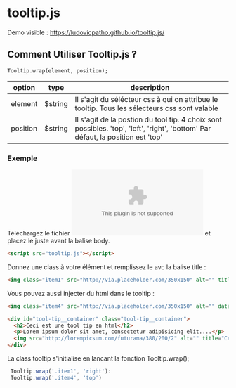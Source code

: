 ﻿# tooltip.js

Demo visible :  https://ludovicpatho.github.io/tooltip.js/

## Comment Utiliser Tooltip.js ? 

```
Tooltip.wrap(element, position);
```

| option       |     type     |   description      |
| ------------- | -------------   | ---------      |
| element       |     $string      |      Il s'agit du sélécteur css à qui on attribue le tooltip. Tous les sélecteurs css sont valable   |
| position      |     $string      |      Il s'agit de la postion du tool tip. 4 choix sont possibles. 'top', 'left', 'right', 'bottom' Par défaut, la position est 'top' |


### Exemple
Téléchargez le fichier ![fichier](https://github.com/LudovicPatho/tooltip.js/blob/master/tooltip.zip) et placez le juste avant la balise body.
```html
<script src="tooltip.js"></script>
```
Donnez une class à votre élément et remplissez le avc la balise title :
```html
<img class="item1" src="http://via.placeholder.com/350x150" alt="" title="Ceci un tool tip">
```
Vous pouvez aussi injecter du html dans le tooltip :
```html
<img class="item4" src="http://via.placeholder.com/350x150" alt="" data-tooltip="#tool-tip__container">

<div id="tool-tip__container" class="tool-tip__container">
  <h2>Ceci est une tool tip en html</h2>
  <p>Lorem ipsum dolor sit amet, consectetur adipisicing elit....</p>
  <img src="http://lorempicsum.com/futurama/380/200/2" alt="" title="Ceci est un tooltip">
</div>
```





La class tooltip s'initialise en lancant la fonction Tooltip.wrap();

```javascript
 Tooltip.wrap('.item1', 'right'):
 Tooltip.wrap('.item4', 'top')
```




